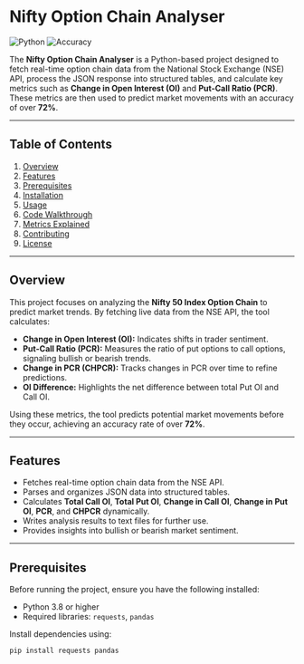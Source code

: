 # Nifty Option Chain Analyser

![Python](https://img.shields.io/badge/Python-3.8-blue)
![Accuracy](https://img.shields.io/badge/Accuracy-%3E72%25-brightgreen)

The **Nifty Option Chain Analyser** is a Python-based project designed to fetch real-time option chain data from the National Stock Exchange (NSE) API, process the JSON response into structured tables, and calculate key metrics such as **Change in Open Interest (OI)** and **Put-Call Ratio (PCR)**. These metrics are then used to predict market movements with an accuracy of over **72%**.

---

## Table of Contents

1. [Overview](#overview)
2. [Features](#features)
3. [Prerequisites](#prerequisites)
4. [Installation](#installation)
5. [Usage](#usage)
6. [Code Walkthrough](#code-walkthrough)
7. [Metrics Explained](#metrics-explained)
8. [Contributing](#contributing)
9. [License](#license)

---

## Overview

This project focuses on analyzing the **Nifty 50 Index Option Chain** to predict market trends. By fetching live data from the NSE API, the tool calculates:
- **Change in Open Interest (OI):** Indicates shifts in trader sentiment.
- **Put-Call Ratio (PCR):** Measures the ratio of put options to call options, signaling bullish or bearish trends.
- **Change in PCR (CHPCR):** Tracks changes in PCR over time to refine predictions.
- **OI Difference:** Highlights the net difference between total Put OI and Call OI.

Using these metrics, the tool predicts potential market movements before they occur, achieving an accuracy rate of over **72%**.

---

## Features

- Fetches real-time option chain data from the NSE API.
- Parses and organizes JSON data into structured tables.
- Calculates **Total Call OI**, **Total Put OI**, **Change in Call OI**, **Change in Put OI**, **PCR**, and **CHPCR** dynamically.
- Writes analysis results to text files for further use.
- Provides insights into bullish or bearish market sentiment.

---

## Prerequisites

Before running the project, ensure you have the following installed:

- Python 3.8 or higher
- Required libraries: `requests`, `pandas`

Install dependencies using:
```bash
pip install requests pandas
```

